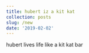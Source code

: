 ```yaml
---
title: hubert iz a kit kat
collection: posts
slug: /new
date: '2019-02-02'
---
```

hubert lives life like a kit kat bar
